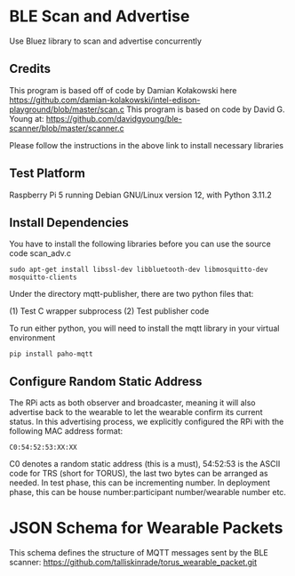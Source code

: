 # BLE Scan and Advertise
Use Bluez library to scan and advertise concurrently

## Credits

This program is based off of code by Damian Kołakowski here https://github.com/damian-kolakowski/intel-edison-playground/blob/master/scan.c
This program is based on code by David G. Young at: https://github.com/davidgyoung/ble-scanner/blob/master/scanner.c

Please follow the instructions in the above link to install necessary libraries

## Test Platform
Raspberry Pi 5 running Debian GNU/Linux version 12, with Python 3.11.2

## Install Dependencies

You have to install the following libraries before you can use the source code scan_adv.c

    sudo apt-get install libssl-dev libbluetooth-dev libmosquitto-dev mosquitto-clients

Under the directory mqtt-publisher, there are two python files that: 

(1) Test C wrapper subprocess
(2) Test publisher code

To run either python, you will need to install the mqtt library in your virtual environment 

    pip install paho-mqtt

## Configure Random Static Address

The RPi acts as both observer and broadcaster, meaning it will also advertise back to the wearable to let the wearable confirm its current status.
In this advertising process, we explicitly configured the RPi with the following MAC address format:

    C0:54:52:53:XX:XX

C0 denotes a random static address (this is a must), 54:52:53 is the ASCII code for TRS (short for TORUS), the last two bytes can be arranged as needed. In test phase, this can be incrementing number. In deployment phase, this can be house number:participant number/wearable number etc. 


# JSON Schema for Wearable Packets
This schema defines the structure of MQTT messages sent by the BLE scanner: https://github.com/talliskinrade/torus_wearable_packet.git

